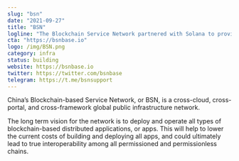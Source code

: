```yaml
---
slug: "bsn"
date: "2021-09-27"
title: "BSN"
logline: "The Blockchain Service Network partnered with Solana to provide convenient access for developers working with BSN’s infrastructure."
cta: "https://bsnbase.io"
logo: /img/BSN.png
category: infra
status: building
website: https://bsnbase.io
twitter: https://twitter.com/bsnbase
telegram: https://t.me/bsnsupport
---
```


China’s Blockchain-based Service Network, or BSN, is a cross-cloud, cross-portal, and cross-framework global public infrastructure network.

The long term vision for the network is to deploy and operate all types of blockchain-based distributed applications, or apps. This will help to lower the current costs of building and deploying all apps, and could ultimately lead to true interoperability among all permissioned and permissionless chains.
